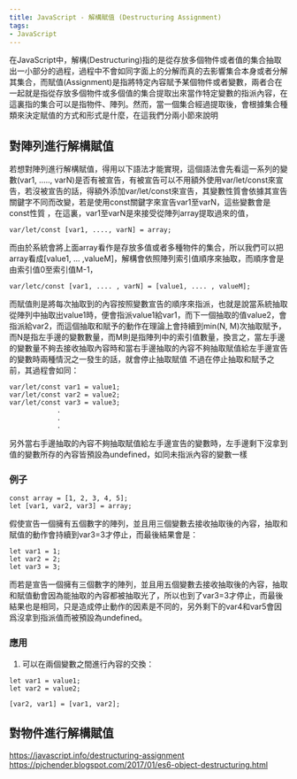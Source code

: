 ```yaml
---
title: JavaScript - 解構賦值 (Destructuring Assignment)
tags:
- JavaScript
---
```


在JavaScript中，解構(Destructuring)指的是從存放多個物件或者值的集合抽取出一小部分的過程，過程中不會如同字面上的分解而真的去影響集合本身或者分解其集合，而賦值(Assignment)是指將特定內容賦予某個物件或者變數，兩者合在一起就是指從存放多個物件或多個值的集合提取出來當作特定變數的指派內容，在這裏指的集合可以是指物件、陣列。然而，當一個集合經過提取後，會根據集合種類來決定賦值的方式和形式是什麼，在這我們分兩小節來說明



## 對陣列進行解構賦值
若想對陣列進行解構賦值，得用以下語法才能實現，這個語法會先看這一系列的變數(var1, ....., varN)是否有被宣告，有被宣告可以不用額外使用var/let/const來宣告，若沒被宣告的話，得額外添加var/let/const來宣告，其變數性質會依據其宣告關鍵字不同而改變，若是使用const關鍵字來宣告var1至varN，這些變數會是const性質
，在這裏，var1至varN是來接受從陣列array提取過來的值，

```
var/let/const [var1, ...., varN] = array;
```

而由於系統會將上面array看作是存放多值或者多種物件的集合，所以我們可以把array看成[value1, ... ,valueM]，解構會依照陣列索引值順序來抽取，而順序會是由索引值0至索引值M-1，

```
var/letc/const [var1, .... , varN] = [value1, .... , valueM];
```

而賦值則是將每次抽取到的內容按照變數宣告的順序來指派，也就是說當系統抽取從陣列中抽取出value1時，便會指派value1給var1，而下一個抽取的值value2，會指派給var2，而這個抽取和賦予的動作在理論上會持續到min(N, M)次抽取賦予，而N是指左手邊的變數數量，而M則是指陣列中的索引值數量，換言之，當左手邊的變數量不夠去接收抽取內容時和當右手邊抽取的內容不夠抽取賦值給左手邊宣告的變數時兩種情況之一發生的話，就會停止抽取賦值 不過在停止抽取和賦予之前，其過程會如同：

```
var/let/const var1 = value1;
var/let/const var2 = value2;
var/let/const var3 = value3;
            .
            .
            .
```

另外當右手邊抽取的內容不夠抽取賦值給左手邊宣告的變數時，左手邊剩下沒拿到值的變數所存的內容皆預設為undefined，如同未指派內容的變數一樣

### 例子


```
const array = [1, 2, 3, 4, 5];
let [var1, var2, var3] = array;
```

假使宣告一個擁有五個數字的陣列，並且用三個變數去接收抽取後的內容，抽取和賦值的動作會持續到var3=3才停止，而最後結果會是：

```
let var1 = 1;
let var2 = 2;
let var3 = 3;
```

而若是宣告一個擁有三個數字的陣列，並且用五個變數去接收抽取後的內容，抽取和賦值動會因為能抽取的內容都被抽取光了，所以也到了var3=3才停止，而最後結果也是相同，只是造成停止動作的因素是不同的，另外剩下的var4和var5會因爲沒拿到指派值而被預設為undefined。


### 應用


1. 可以在兩個變數之間進行內容的交換：

```
let var1 = value1;
let var2 = value2;

[var2, var1] = [var1, var2];
```


## 對物件進行解構賦值


https://javascript.info/destructuring-assignment
https://pjchender.blogspot.com/2017/01/es6-object-destructuring.html
